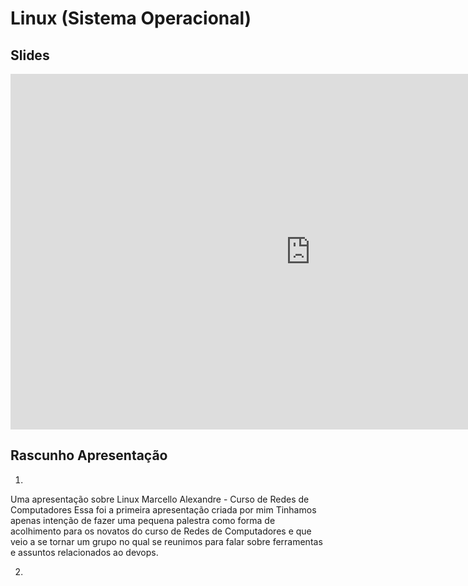 # Linux (Sistema Operacional)

## Slides

<iframe src="https://docs.google.com/presentation/d/e/2PACX-1vRb5fdzxoi4XvTdF1y3tpJdptn-IkqCtpC55u4ooOVZAVJ9hEaGmnPrs3fZzIiPzg5lox_fpMKhLllM/embed" frameborder="0" width="960" height="569" allowfullscreen="true" mozallowfullscreen="true" webkitallowfullscreen="true"></iframe>

## Rascunho Apresentação

1. 
Uma apresentação sobre Linux
Marcello Alexandre - Curso de Redes de Computadores
Essa foi a primeira apresentação criada por mim
Tinhamos apenas intenção de fazer uma pequena palestra como forma de acolhimento para os novatos do curso de Redes de Computadores e que veio a se tornar um grupo no qual se reunimos para falar sobre ferramentas e assuntos relacionados ao devops.

2. 


